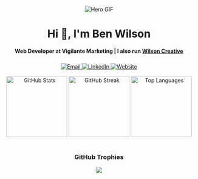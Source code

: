 <p align="center">
  <img src="https://i.imgur.com/UtEm1Xl.gif" alt="Hero GIF" />
</p>

<h1 align="center">Hi 👋, I'm Ben Wilson</h1>
<h4 align="center">
  Web Developer at Vigilante Marketing | I also run <a href="http://wilsoncreative.ca/">Wilson Creative</a>
</h4>

<div align="center" style="margin-top: 24px;">
  <a href="mailto:ben@benmwilson.dev">
    <img src="https://img.shields.io/badge/Email-D14836?style=for-the-badge&logo=gmail&logoColor=white" alt="Email" />
  </a>
  <a href="https://www.linkedin.com/in/benmwilson/">
    <img src="https://img.shields.io/badge/LinkedIn-0077B5?style=for-the-badge&logo=linkedin&logoColor=white" alt="LinkedIn" />
  </a>
  <a href="https://benmwilson.dev">
    <img src="https://img.shields.io/website?down_color=red&down_message=offline&style=for-the-badge&up_color=green&up_message=up&url=https%3A%2F%2Fbenmwilson.dev" alt="Website" />
  </a>
</div>

<div><br></div>

<div align="center">
  <img src="https://github-readme-stats.vercel.app/api?username=benmwilson&theme=one_dark_pro&hide_border=false&include_all_commits=true&count_private=true&show_icons=true" alt="GitHub Stats" height="160" />
  <img src="https://nirzak-streak-stats.vercel.app/?user=benmwilson&theme=one_dark_pro&hide_border=false" alt="GitHub Streak" height="160" />
  <img src="https://github-readme-stats.vercel.app/api/top-langs/?username=benmwilson&theme=one_dark_pro&hide_border=false&include_all_commits=true&count_private=true&layout=compact" alt="Top Languages" height="160" />
</div>

<div><br></div>

<h3 align="center">GitHub Trophies</h3>
<div align="center">
  <img src="https://github-profile-trophy.vercel.app/?username=benmwilson&theme=one_dark_pro&no-bg=true&margin-w=4" />
</div>

